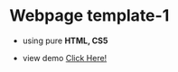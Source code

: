 # Webpage template-1

- using pure **HTML, CS5**

- view demo  [Click Here!](https://abd-allh.github.io/webpage-template-1/)
